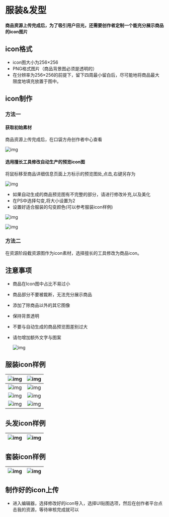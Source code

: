 # 服装&发型

**商品资源上传完成后，为了吸引用户目光，还需要创作者定制一个能充分展示商品的icon图片**

## icon格式

- icon图大小为256×256
- PNG格式图片（商品背景图必须是透明的）
- 在分辨率为256×256的前提下，留下四周最小留白后，尽可能地将商品最大限度地填充放置于图中。

## icon制作

### 方法一

#### 获取初始素材

商品资源上传完成后，在口袋方舟创作者中心查看

![img](https://arkimg.ark.online/1730443203787-43.jpeg)

#### 选用擅长工具修改自动生产的预览icon图

将鼠标移至商品详细信息页面上方标示的预览图处,点击,右键另存为

![img](https://arkimg.ark.online/1730443203787-44.png)

- 如果自动生成的商品预览图有不完整的部分，请进行修改补充,以及美化
- 在PS中选择勾变,将大小设置为2
- 设置好适合服装的勾变颜色(可以参考服装icon样例)

![img](https://arkimg.ark.online/1730443203787-45.jpeg)

![img](https://arkimg.ark.online/1730443203787-46.jpeg)

### 方法二

在资源阶段截资源图作为icon素材，选择擅长的工具修改为商品icon。

## 注意事项

- 商品在Icon图中占比不易过小

- 商品部分不要被裁断，无法充分展示商品

- 添加了除商品以外的其它图像

- 保持背景透明

- 不要与自动生成的商品预览图差别过大

- 请勿增加额外文字与图案

  ![img](https://arkimg.ark.online/1730946467716-1.png)

## 服装icon样例

| ![img](https://arkimg.ark.online/1730443203788-47-1730446444249-1.png) | ![img](https://arkimg.ark.online/1730443203788-48-1730446457920-4.png) |
| :----------------------------------------------------------: | :----------------------------------------------------------: |
| ![img](https://arkimg.ark.online/1730443203788-49-1730446469479-7.png) | ![img](https://arkimg.ark.online/1730443203788-50-1730446474328-10.png) |
| ![img](https://arkimg.ark.online/1730443203788-51-1730446480326-13.png) | ![img](https://arkimg.ark.online/1730443203788-52-1730446485249-16.png) |
| ![img](https://arkimg.ark.online/1730443203788-53-1730446490404-19.png) | ![img](https://arkimg.ark.online/1730443203788-54-1730446494925-22.png) |

## 头发icon样例

| ![img](https://arkimg.ark.online/1730443203788-55-1730446546029-25.png) | ![img](https://arkimg.ark.online/1730443203788-56-1730446551808-28.png) |
| :----------------------------------------------------------: | :----------------------------------------------------------: |

## 套装icon样例

| ![img](https://arkimg.ark.online/1730946529668-10.png) | ![img](https://arkimg.ark.online/1730946533908-13.png) |
| :----------------------------------------------------: | :----------------------------------------------------: |

## 制作好的icon上传

- 进入编辑器，选择修改好的icon导入，选择UI贴图选项，然后在创作者平台点击我的资源，等待审核完成就可以